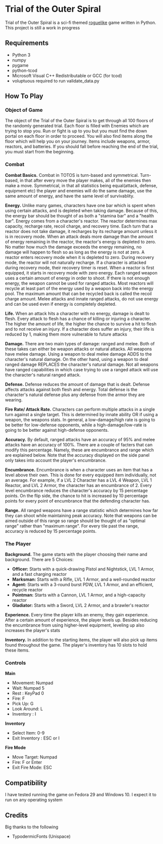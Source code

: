 # Trial of the Outer Spiral
Trial of the Outer Spiral is a sci-fi themed [roguelike](https://en.wikipedia.org/wiki/Roguelike) game written in Python. This project is still a work in progress

## Requirements
  * Python 3
  * numpy
  * pygame
  * python-tcod
  * Microsoft Visual C++ Redistributable or GCC (for tcod)
  * voluptuous required to run validate_data.py
 

## How To Play
### Object of Game
The object of the Trial of the Outer Spiral is to get through all 100 floors of the randomly generated trial. Each floor is filled with Enemies 
which are trying to stop you. Run or fight is up to you but you must find the down portal on each floor in order to proceed. You will also find items along the floor which will help you on your journey. Items include weapons, 
armor, reactors, and batteries. If you should fall before reaching the end of the trial, you must start from the beginning.

### Combat
**Combat Basics.**
Combat in TOTOS is turn-based and symmetrical. Turn-based, in that after every move the player makes, all of the enemies then make a move. Symmetrical, in that all statistics being equal(attack, defense, equipment etc) the player and enemies will do the same damage, use the same amount of energy, and have the same level of survivablity.

**Energy.**
Unlike many games, characters have one bar which is spent when using certain attacks, and is depleted when taking damage.
Because of this, the energy bar should be thought of as both a "stamina bar" and a "health bar". Energy comes from a character's reactor. 
The reactor determines max capacity, recharge rate, recoil charge, and recovery time.
Each turn that a reactor does not take damage, it recharges by its recharge amount unless it is in recovery mode.
When an attack deals more damage than the amount of energy remaining in the reactor, the reactor's energy is depleted to zero. 
No matter how much the damage exceeds the energy remaining, no damage will happen to flesh so as long as the energy is not at zero.
A reactor enters recovery mode when it is depleted to zero. During recovery mode, the reactor will not naturally recharge. If a character is attacked during recovery mode, their recovery timer is reset.
When a reactor is first equipped, it starts in recovery mode with zero energy.
Each ranged weapon uses a certain amount of energy in order to shoot. If there is not enough energy, the weapon cannot be used for ranged attacks. 
Most reactors will recycle at least part of the energy used by a weapon back into the energy pool. The maximum amount that can be recycled back is called the recoil charge amount.
Melee attacks and innate ranged attacks, do not use energy and can be used even if energy is completely depleted. 

**Life.**
When an attack hits a character with no energy, damage is dealt to flesh. Every attack to flesh has a chance of killing or injuring a character. 
The higher the amount of life, the higher the chance to survive a hit to flesh and to not receive an injury. If a character does suffer an injury, their life is reduced by 1, making them more vulnerable to future attacks

**Damage.**
There are two main types of damage: ranged and melee. Both of these takes can either be weapon attacks or natural attacks. 
All weapons have melee damage. Using a weapon to deal melee damage ADDS to the character's natural damage. 
On the other hand, using a weapon to deal ranged damage REPLACES the character's  natural damage. Not all weapons have ranged capabilities in which case trying to use a ranged attack will use the character's natural ranged attack.

**Defense.**
Defense reduces the amount of damage that is dealt. Defense affects attacks against both flesh and energy. 
Total defense is the character's natural defense plus any defense from the armor they are wearing.

**Fire Rate/ Attack Rate.**
Characters can perform multiple attacks in a single turn against a single target. This is determined by innate ability OR if using a weapon, the weapons stats. In general, a low-damage/high rate is going to be better for low-defense opponents, while a high-damage/low-rate is going to be better against high-defense opponents.

**Accuracy.**
By default, ranged attacks have an accuracy of 95% and melee attacks have an accuracy of 100%. There are a couple of facters that can modify this percentage. Namely, these are encumbrance and range which are explained below. Note that the accuracy displayed on the side panel only takes into account the player's encumbrance.

**Encumbrance.**
Encumbrance is when a character uses an item that has a level above their own. This is done for every equipped item individually, not an average. 
For example, if a LVL 2 Character has a LVL 4 Weapon, LVL 1 Reactor, and LVL 2 Armor, the character has an encumbrance of 2. 
Every level encumbrance reduces the character's accuracy by 15 percentage points. On the flip side, the chance to hit is increased by 10 percentage points for every point of encumbrance that the defending character has.

**Range.**
All ranged weapons have a range statistic which determines how far they can shoot while maintaining peak accuracy. Note that weapons can be aimed outside of this range so range should be thought of as "optimal range" rather than "maximum range". For every tile past the range, accuracy is reduced by 15 percentage points.

### The Player
**Background.**
The game starts with the player choosing their name and background. There are 5 Choices:
* **Officer:** Starts with a quick-drawing Pistol and Nightstick, LVL 1 Armor, and a fast charging reactor
* **Marksman:** Starts with a Rifle, LVL 1 Armor, and a well-rounded reactor
* **Agent:** Starts with a 3-round burst PDW, LVL 1 Armor, and an efficient, recycle reactor
* **Pointman:** Starts with a Cannon, LVL 1 Armor, and a high-capacity reactor
* **Gladiator:** Starts with a Sword, LVL 2 Armor, and a brawler's reactor

**Experience.**
Every time the player kills an enemy, they gain experience. After a certain amount of experience, the player levels up. 
Besides reducing the encumbrance from using higher-level equipment, leveling up also increases the player's stats

**Inventory.**
In addition to the starting items, the player will also pick up items found throughout the game. The player's inventory has 10 slots to hold these items.

### Controls
**Main**
* Movement: Numpad 
* Wait: Numpad 5
* Rest : KeyPad 0
* Fire: F
* Pick Up: G
* Look Around: L
* Inventory : I

**Inventory**
* Select Item: 0-9
* Exit Inventory : ESC or I

**Fire Mode**
* Move Target: Numpad
* Fire: F or Enter
* Exit Fire Mode: ESC

## Compatibility
I have tested running the game on Fedora 29 and Windows 10. I expect it to run on any operating system

## Credits
Big thanks to the following

* TypodermicFonts (Unispace)

  
